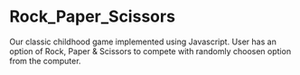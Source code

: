 # Rock_Paper_Scissors

Our classic childhood game implemented using Javascript. User has an option of Rock, Paper & Scissors to compete with randomly choosen option from the computer.
